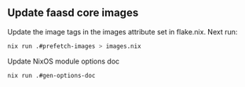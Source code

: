 ## Update faasd core images

Update the image tags in the images attribute set in flake.nix. Next run:

```bash
nix run .#prefetch-images > images.nix
```

Update NixOS module options doc

```bash
nix run .#gen-options-doc
```
